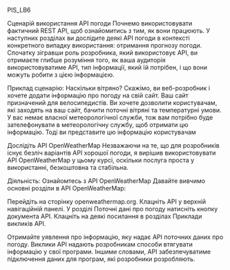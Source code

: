 PIS_LB6

Сценарій використання API погоди
Почнемо використовувати фактичний REST API, щоб ознайомитись з тим, як вони працюють. У наступних розділах ви дослідите деякі API погоди в контексті конкретного випадку використання: отримання прогнозу погоди. Спочатку зігравши роль розробника, який використовує API, ви отримаєте глибше розуміння того, як ваша аудиторія використовуватиме API, тип інформації, який їй потрібен, і що вони можуть робити з цією інформацією.

Приклад сценарію: Наскільки вітряно?
Скажімо, ви веб-розробник і хочете додати інформацію про погоду на свій сайт. Ваш сайт призначений для велосипедистів. Ви хочете дозволити користувачам, які заходять на ваш сайт, бачити поточні вітряні та температурні умови. У вас немає власної метеорологічної служби, тож вам потрібно буде зателефонувати в метеорологічну службу, щоб отримати цю інформацію. Тоді ви представите цю інформацію користувачам

Дослідіть API OpenWeatherMap
Незважаючи на те, що для розробників існує безліч варіантів API хорошої погоди, я вирішив використовувати API OpenWeatherMap у цьому курсі, оскільки послуга проста у використанні, безкоштовна та стабільна.

Діяльність: Ознайомтесь з API OpenWeatherMap
Давайте вивчимо основні розділи в API OpenWeatherMap:

Перейдіть на сторінку openweathermap.org. Клацніть API у верхній навігаційній панелі. У розділі Поточні дані про погоду натисніть кнопку документа API. Клацніть на деякі посилання в розділах Приклади викликів API.

Отримайте уявлення про інформацію, яку надає API поточних даних про погоду. Виклики API надають розробникам способи втягувати інформацію у свої програми. Іншими словами, API забезпечуватиме підключення даних для програм, які розробники розробляють. 
